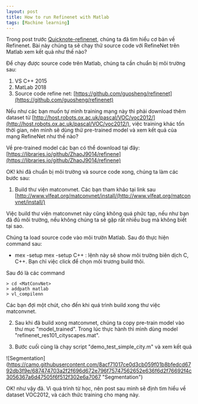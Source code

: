```yaml
---
layout: post
title: How to run Refinenet with Matlab
tags: [Machine learning]
---
```


Trong post trước [Quicknote-refinenet](https://vankhangfet.github.io/2018-11-16-Quicknote-refinenet), chúng ta đã tìm hiểu cơ bản về Refinenet. Bài này chúng ta sẽ chạy thử source code với RefineNet trên Matlab xem kết quả như thế nào? 

Để chạy được source code trên Matlab, chúng ta cần chuẩn bị môi trường sau:
1. VS C++ 2015 
2. MatLab 2018 
3. Source code refine net:
   [https://github.com/guosheng/refinenet](https://github.com/guosheng/refinenet)
   
Nếu như các bạn muốn tự mình training mạng này thì phải download thêm dataset từ 
[http://host.robots.ox.ac.uk/pascal/VOC/voc2012/](http://host.robots.ox.ac.uk/pascal/VOC/voc2012/), việc training khác tốn thời gian, nên mình sẽ dùng thử pre-trained model và xem kết quả của mạng RefineNet như thế nào? 

Về pre-trained model các bạn có thể download tại đây:
[https://libraries.io/github/ZhaoJ9014/refinene](https://libraries.io/github/ZhaoJ9014/refinene)

OK! khi đã chuẩn bị môi trường và source code xong, chúng ta làm các bước sau:

1. Build thư viện matconvnet. Các bạn tham khảo tại link sau [http://www.vlfeat.org/matconvnet/install/(http://www.vlfeat.org/matconvnet/install/)

Việc build thư viện matconvnet này cũng không quá phức tạp, nếu như bạn đã đủ môi trường, nếu không chúng ta sẽ gặp rất nhiều bug mà không biết tại sao.

Chúng ta load source code vào môi trườn Matlab. Sau đó thực hiện command sau:
- mex -setup mex -setup C++ : lệnh này sẽ show môi trường biên dịch C, C++. Bạn chỉ việc click để chọn môi trương build thôi.

Sau đó là các command 

~~~~
> cd <MatConvNet>
> addpath matlab
> vl_compilenn
~~~~

Các bạn đợi một chút, cho đến khi quá trình build xong thư việc matconvnet. 
 
2. Sau khi đã build xong matconvnet, chúng ta copy pre-train model vào thư mục "model_trained". Trong lúc thực hành thì mình dùng model
"refinenet_res101_cityscapes.mat". 

3. Bước cuối cùng là chạy script "demo_test_simple_city.m" và xem kết quả 

![Segmentation]
(https://camo.githubusercontent.com/8acf71017ce0d3cb059f01b8bfedcd6792db3f9e/687474703a2f2f696d672e796f75747562652e636f6d2f76692f4c3056367a6d47505f6f512f302e6a7067 "Segmentation")

OK! như vậy đã. Vì quá trình từ học, nên post sau mình sẽ định tìm hiểu về dataset VOC2012, và cách thức training cho mạng này.




